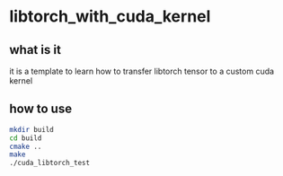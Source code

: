 # libtorch_with_cuda_kernel
## what is it
it is a template to learn how to transfer libtorch tensor to a custom cuda kernel
## how to use
```bash
mkdir build
cd build
cmake ..
make
./cuda_libtorch_test
```